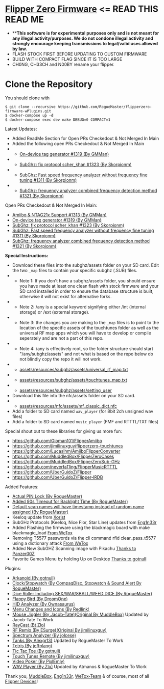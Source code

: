 # [Flipper Zero Firmware](https://github.com/flipperdevices/flipperzero-firmware/blob/dev/ReadMe.md) <= READ THIS READ ME
- ****This software is for experimental purposes only and is not meant for any illegal activity/purposes. We do not condone illegal activity and strongly encourage keeping transmissions to legal/valid uses allowed by law.**
- FLASH STOCK FIRST BEFORE UPDATING TO CUSTOM FIRMWARE
- BUILD WITH COMPACT FLAG SINCE IT IS TOO LARGE
- CH0NG, CH33CH and N00BY rename your flipper.

# Clone the Repository

You should clone with 
```shell
$ git clone --recursive https://github.com/RogueMaster/flipperzero-firmware-wPlugins.git
$ docker-compose up -d
$ docker-compose exec dev make DEBUG=0 COMPACT=1
```

Latest Updates:
- Added ReadMe Section for Open PRs Checkedout & Not Merged In Main
- Added the following open PRs Checkedout & Not Merged In Main
- - [On-device tag generator #1319 (By GMMan)](https://github.com/flipperdevices/flipperzero-firmware/pull/1319)
- - [SubGhz: fix protocol scher_khan #1323 (By Skorpionm)](https://github.com/flipperdevices/flipperzero-firmware/pull/1323)
- - [SubGhz: Fast speed frequency analyzer without frequency fine tuning #1311 (By Skorpionm)](https://github.com/flipperdevices/flipperzero-firmware/pull/1311)
- - [SubGhz: frequency analyzer combined frequency detection method #1321 (By Skorpionm)](https://github.com/flipperdevices/flipperzero-firmware/pull/1321)

Open PRs Checkedout & Not Merged In Main:
- [Amiibo & NTAG21x Support #1313 (By GMMan)](https://github.com/flipperdevices/flipperzero-firmware/pull/1313)
- [On-device tag generator #1319 (By GMMan)](https://github.com/flipperdevices/flipperzero-firmware/pull/1319)
- [SubGhz: fix protocol scher_khan #1323 (By Skorpionm)](https://github.com/flipperdevices/flipperzero-firmware/pull/1323)
- [SubGhz: Fast speed frequency analyzer without frequency fine tuning #1311 (By Skorpionm)](https://github.com/flipperdevices/flipperzero-firmware/pull/1311)
- [SubGhz: frequency analyzer combined frequency detection method #1321 (By Skorpionm)](https://github.com/flipperdevices/flipperzero-firmware/pull/1321)

**Special Instructions:**
- Download these files into the subghz/assets folder on your SD card. Edit the two `_map` files to contain your specific subghz (.SUB) files.
- - Note 1: If you don't have a subghz/assets folder, you should ensure you have made at least one clean flash with stock firmware and your SD card installed in order to ensure the database structure is built, otherwise it will not exist for alternative forks.
- - Note 2: /any is a special keyword signifying either /int (internal storage) or /ext (external storage).
- - Note 3: the changes you are making to the `_map` files is to point to the location of the specific assets of the touchtunes folder as well as the universal RF map apps which you will have to develop or compile seperately and are not a part of this repo. 
- - Note 4: /any is effectively root, so the folder structure should start "/any/subghz/assets" and not what is based on the repo below do not blindly copy the repo it will not work.
- - [assets/resources/subghz/assets/universal_rf_map.txt](https://github.com/RogueMaster/flipperzero-firmware-wPlugins/blob/unleashed/assets/resources/subghz/assets/universal_rf_map.txt)
- - [assets/resources/subghz/assets/touchtunes_map.txt](https://github.com/RogueMaster/flipperzero-firmware-wPlugins/blob/unleashed/assets/resources/subghz/assets/touchtunes_map.txt)
- - [assets/resources/subghz/assets/setting_user](https://github.com/RogueMaster/flipperzero-firmware-wPlugins/blob/unleashed/assets/resources/subghz/assets/setting_user)
- Download this file into the nfc/assets folder on your SD card. 
- - [assets/resources/nfc/assets/mf_classic_dict.nfc](https://github.com/RogueMaster/flipperzero-firmware-wPlugins/blob/unleashed/assets/resources/nfc/assets/mf_classic_dict.nfc)
- Add a folder to SD card named `wav_player` (for 8bit 2ch unsigned wav files) 
- Add a folder to SD card named `music_player` (FMF and RTTTL/TXT files)

Special shout out to these libraries for giving us more fun:
- https://github.com/Gioman101/FlipperAmiibo
- https://github.com/jimilinuxguy/flipperzero-touchtunes
- https://github.com/Lucaslhm/AmiiboFlipperConverter
- https://github.com/MuddledBox/FlipperZeroCases
- https://github.com/MuddledBox/FlipperZeroSub-GHz
- https://github.com/neverfa11ing/FlipperMusicRTTTL
- https://github.com/UberGuidoZ/Flipper
- https://github.com/UberGuidoZ/Flipper-IRDB

Added Features:
- [Actual PIN Lock (By RogueMaster)](https://github.com/RogueMaster/flipperzero-firmware-wPlugins/blob/unleashed/applications/desktop/desktop.c)
- [Added 90s Timeout for Backlight Time (By RogueMaster)](https://github.com/RogueMaster/flipperzero-firmware-wPlugins/blob/unleashed/applications/notification/notification_settings_app.c)
- [Default scan names will have timestamp instead of random name assigned (By RogueMaster)](https://github.com/RogueMaster/flipperzero-firmware-wPlugins/blob/unleashed/lib/toolbox/random_name.c)
- Keeloq update from [Xorist](https://github.com/xorist/FlipperX)
- SubGHz Protocols (Keeloq, Nice Flor, Star Line) updates from [Eng1n33r](https://github.com/Eng1n33r/flipperzero-firmware)
- Added Flashing the firmware using the blackmagic board with make blackmagic_load [From WeTox](https://github.com/wetox-team/flipperzero-firmware)
- Removing T5577 passwords via the cli command rfid clear_pass_t5577 using a dictionary attack [From WeTox](https://github.com/wetox-team/flipperzero-firmware)
- Added New SubGHZ Scanning image with Pikachu [Thanks to Panzer00Z](https://github.com/Panzer00Z/flipperzero-firmware/blob/3a548ea9bb181c9348d8afb427890c411456134e/assets/icons/SubGhz/Scanning_123x52.png)
- Favorite Games Menu by holding Up on Desktop [Thanks to gotnull](https://github.com/RogueMaster/flipperzero-firmware-wPlugins/pull/57)

Plugins:
- [Arkanoid (By gotnull)](https://github.com/gotnull/flipperzero-firmware-wPlugins)
- [Clock/Stopwatch (By CompaqDisc, Stopwatch & Sound Alert By RogueMaster)](https://gist.github.com/CompaqDisc/4e329c501bd03c1e801849b81f48ea61)
- [Dice Roller Including SEX/WAR/8BALL/WEED DICE (By RogueMaster)](https://github.com/RogueMaster/flipperzero-firmware-wPlugins/blob/unleashed/applications/dice/dice.c)
- [Flappy Bird (By DroomOne)](https://github.com/DroomOne/flipperzero-firmware/tree/dev/applications/flappy_bird)
- [HID Analyzer (By Ownasaurus)](https://github.com/Ownasaurus/flipperzero-firmware/tree/hid-analyzer/applications/hid_analyzer)
- [Menu Changes and Icons (By Redlink)](https://github.com/redlink2/flipperzero-firmware/tree/menuChanges)
- [Mouse Jiggler (By Jacob-Tate)(Original By MuddleBox)](https://github.com/Jacob-Tate/flipperzero-firmware/blob/dev/applications/mouse_jiggler/mouse_jiggler.c) Updated by Jacob-Tate To Work
- [RayCast (Bt Zlo)](https://github.com/flipperdevices/flipperzero-firmware/tree/zlo/raycast-game-engine)
- [RF Remix (By ESurge)(Original By jimilinuxguy)](https://github.com/ESurge/flipperzero-firmware-unirfremix)
- [Spectrum Analyzer (By jolcese)](https://github.com/jolcese/flipperzero-firmware/tree/spectrum/applications/spectrum_analyzer)
- [Tanks (By Alexgr13)](https://github.com/alexgr13/flipperzero-firmware/tree/fork/dev/applications/tanks-game) Updated by RogueMaster To Work
- [Tetris (By jeffplang)](https://github.com/jeffplang/flipperzero-firmware/tree/tetris_game/applications/tetris_game)
- [Tic Tac Toe (By gotnull)](https://github.com/gotnull/flipperzero-firmware-wPlugins)
- [Touch Tunes Remote (By jimilinuxguy)](https://github.com/jimilinuxguy/flipperzero-universal-rf-remote/tree/028d615c83f059bb2c905530ddb3d4efbd3cbcae/applications/jukebox)
- [Video Poker (By PixlEmly)](https://github.com/PixlEmly/flipperzero-firmware-testing/blob/unleashed/applications/VideoPoker/poker.c)
- [WAV Player (By Zlo)](https://github.com/flipperdevices/flipperzero-firmware/tree/zlo/wav-player) Updated by Atmanos & RogueMaster To Work

Thank you, [MuddleBox](https://github.com/MuddledBox/flipperzero-firmware), [Eng1n33r](https://github.com/Eng1n33r/flipperzero-firmware), [WeTox-Team](https://github.com/wetox-team/flipperzero-firmware) & of course, most of all [Flipper Devices](https://github.com/flipperdevices/flipperzero-firmware)!
